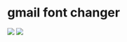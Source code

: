 # gmail font changer

![](https://img.shields.io/badge/licence-free-green.svg) ![](https://img.shields.io/badge/frameworks-none-green.svg)

